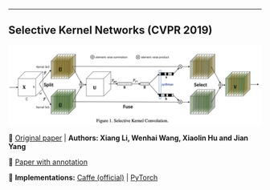 ---
## Selective Kernel Networks (CVPR 2019)

[<p align="center"> <img src="https://github.com/Machine-Learning-Tokyo/papers-with-annotations/blob/master/convolutional-neural-networks/images/sknets.png"/> </p>](https://github.com/Machine-Learning-Tokyo/papers-with-annotations/blob/master/convolutional-neural-networks/Selective-Kernel-Networks.pdf)



📌 [Original paper](https://openaccess.thecvf.com/content_CVPR_2019/papers/Li_Selective_Kernel_Networks_CVPR_2019_paper.pdf) | **Authors: Xiang Li, Wenhai Wang, Xiaolin Hu and Jian Yang**

📌 [Paper with annotation](https://github.com/Machine-Learning-Tokyo/papers-with-annotations/blob/master/convolutional-neural-networks/Selective-Kernel-Networks.pdf)

📌 **Implementations:** [Caffe (official)](https://github.com/implus/SKNet) | [PyTorch](https://github.com/pppLang/SKNet)

